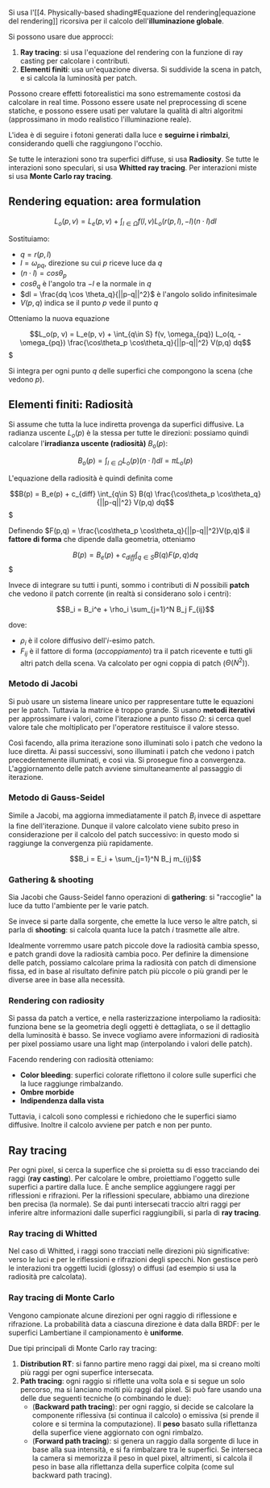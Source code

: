 Si usa l'[[4. Physically-based shading#Equazione del rendering|equazione del rendering]] ricorsiva per il calcolo dell'**illuminazione globale**.

Si possono usare due approcci:
1. **Ray tracing**: si usa l'equazione del rendering con la funzione di ray casting per calcolare i contributi. 
2. **Elementi finiti**: usa un'equazione diversa. Si suddivide la scena in patch, e si calcola la luminosità per patch.

Possono creare effetti fotorealistici ma sono estremamente costosi da calcolare in real time.
Possono essere usate nel preprocessing di scene statiche, e possono essere usati per valutare la qualità di altri algoritmi (approssimano in modo realistico l'illuminazione reale).

L'idea è di seguire i fotoni generati dalla luce e **seguirne i rimbalzi**, considerando quelli che raggiungono l'occhio.

Se tutte le interazioni sono tra superfici diffuse, si usa **Radiosity**.
Se tutte le interazioni sono speculari, si usa **Whitted ray tracing**.
Per interazioni miste si usa **Monte Carlo ray tracing**.

## Rendering equation: area formulation

$$L_o(p, v) = L_e(p, v) + \int_{l\in\Omega} f(l, v)  L_o(r(p, l), -l) (n \cdot l) dl$$

Sostituiamo:
- $q = r(p,l)$
- $l = \omega_{pq}$, direzione su cui $p$ riceve luce da $q$
- $(n \cdot l) = cos \theta_p$ 
- $cos \theta_q$ è l'angolo tra $-l$ e la normale in $q$
- $dl = \frac{dq \cos \theta_q}{||p-q||^2}$ è l'angolo solido infinitesimale
- $V(p,q)$ indica se il punto $p$ vede il punto $q$

Otteniamo la nuova equazione 

$$L_o(p, v) = L_e(p, v) + 
\int_{q\in S} 
f(v, \omega_{pq}) 
L_o(q, -\omega_{pq}) 
\frac{\cos\theta_p \cos\theta_q}{||p-q||^2}
V(p,q)
dq$$$

Si integra per ogni punto $q$ delle superfici che compongono la scena (che vedono $p$).

## Elementi finiti: Radiosità

Si assume che tutta la luce indiretta provenga da superfici diffusive. La radianza uscente $L_o(p)$ è la stessa per tutte le direzioni: possiamo quindi calcolare l'**irradianza uscente (radiosità)** $B_o(p)$:

$$B_o(p) = \int_{l\in\Omega} L_o(p) (n \cdot l) dl = \pi L_o(p)$$

L'equazione della radiosità è quindi definita come

$$B(p) = B_e(p) + c_{diff}
\int_{q\in S} 
B(q)
\frac{\cos\theta_p \cos\theta_q}{||p-q||^2}
V(p,q)
dq$$$

Definendo $F(p,q) = \frac{\cos\theta_p \cos\theta_q}{||p-q||^2}V(p,q)$ il **fattore di forma** che dipende dalla geometria, otteniamo

$$B(p) = B_e(p) + c_{diff}
\int_{q\in S} 
B(q)
F(p,q)
dq$$$

Invece di integrare su tutti i punti, sommo i contributi di $N$ possibili **patch** che vedono il patch corrente (in realtà si considerano solo i centri):

$$B_i = B_i^e + \rho_i \sum_{j=1}^N B_j F_{ij}$$

dove:
- $\rho_i$ è il colore diffusivo dell'$i$-esimo patch.
- $F_{ij}$ è il fattore di forma (*accoppiamento*) tra il patch ricevente e tutti gli altri patch della scena. Va calcolato per ogni coppia di patch ($\Theta(N^2)$).

### Metodo di Jacobi
Si può usare un sistema lineare unico per rappresentare tutte le equazioni per le patch. Tuttavia la matrice è troppo grande.
Si usano **metodi iterativi** per approssimare i valori, come l'iterazione a punto fisso $\Omega$: si cerca quel valore tale che moltiplicato per l'operatore restituisce il valore stesso.

Così facendo, alla prima iterazione sono illuminati solo i patch che vedono la luce diretta. Ai passi successivi, sono illuminati i patch che vedono i patch precedentemente illuminati, e così via. Si prosegue fino a convergenza. L'aggiornamento delle patch avviene simultaneamente al passaggio di iterazione.

### Metodo di Gauss-Seidel
Simile a Jacobi, ma aggiorna immediatamente il patch $B_i$ invece di aspettare la fine dell'iterazione. Dunque il valore calcolato viene subito preso in considerazione per il calcolo del patch successivo: in questo modo si raggiunge la convergenza più rapidamente.

$$B_i = E_i + \sum_{j=1}^N B_j m_{ij}$$

### Gathering & shooting
Sia Jacobi che Gauss-Seidel fanno operazioni di **gathering**: si "raccoglie" la luce da tutto l'ambiente per le varie patch.

Se invece si parte dalla sorgente, che emette la luce verso le altre patch, si parla di **shooting**: si calcola quanta luce la patch $i$ trasmette alle altre.

Idealmente vorremmo usare patch piccole dove la radiosità cambia spesso, e patch grandi dove la radiosità cambia poco. Per definire la dimensione delle patch, possiamo calcolare prima la radiosità con patch di dimensione fissa, ed in base al risultato definire patch più piccole o più grandi per le diverse aree in base alla necessità.

### Rendering con radiosity
Si passa da patch a vertice, e nella rasterizzazione interpoliamo la radiosità: funziona bene se la geometria degli oggetti è dettagliata, o se il dettaglio della luminosità è basso.
Se invece vogliamo avere informazioni di radiosità per pixel possiamo usare una light map (interpolando i valori delle patch).

Facendo rendering con radiosità otteniamo:
- **Color bleeding**: superfici colorate riflettono il colore sulle superfici che la luce raggiunge rimbalzando.
- **Ombre morbide**
- **Indipendenza dalla vista**

Tuttavia, i calcoli sono complessi e richiedono che le superfici siamo diffusive. Inoltre il calcolo avviene per patch e non per punto.

## Ray tracing

Per ogni pixel, si cerca la superfice che si proietta su di esso tracciando dei raggi (**ray casting**).
Per calcolare le ombre, proiettiamo l'oggetto sulle superfici a partire dalla luce. È anche semplice aggiungere raggi per riflessioni e rifrazioni. Per la riflessioni speculare, abbiamo una direzione ben precisa (la normale).
Se dai punti intersecati traccio altri raggi per inferire altre informazioni dalle superfici raggiungibili, si parla di **ray tracing**.

### Ray tracing di Whitted
Nel caso di Whitted, i raggi sono tracciati nelle direzioni più significative: verso le luci e per le riflessioni e rifrazioni degli specchi. Non gestisce però le interazioni tra oggetti lucidi (glossy) o diffusi (ad esempio si usa la radiosità pre calcolata).

### Ray tracing di Monte Carlo
Vengono campionate alcune direzioni per ogni raggio di riflessione e rifrazione.
La probabilità data a ciascuna direzione è data dalla BRDF: per le superfici Lambertiane il campionamento è **uniforme**.

Due tipi principali di Monte Carlo ray tracing:
1. **Distribution RT**: si fanno partire meno raggi dai pixel, ma si creano molti più raggi per ogni superfice intersecata.
2. **Path tracing**: ogni raggio si riflette una volta sola e si segue un solo percorso, ma si lanciano molti più raggi dal pixel. Si può fare usando una delle due seguenti tecniche (o combinando le due):
	- (**Backward path tracing**): per ogni raggio, si decide se calcolare la componente riflessiva (si continua il calcolo) o emissiva (si prende il colore e si termina la computazione). Il **peso** basato sulla riflettanza della superfice viene aggiornato con ogni rimbalzo.
	- (**Forward path tracing**): si genera un raggio dalla sorgente di luce in base alla sua intensità, e si fa rimbalzare tra le superfici. Se interseca la camera si memorizza il peso in quel pixel, altrimenti, si calcola il peso in base alla riflettanza della superfice colpita (come sul backward path tracing).
